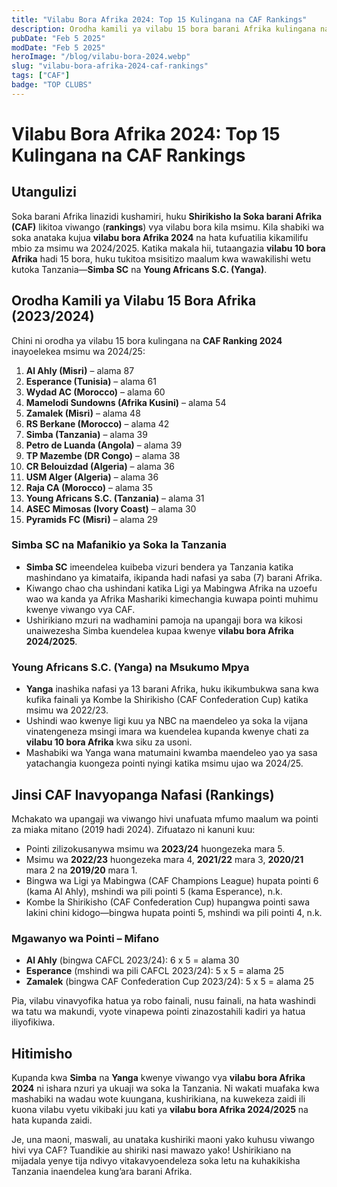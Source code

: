 ```yaml
---
title: "Vilabu Bora Afrika 2024: Top 15 Kulingana na CAF Rankings"
description: Orodha kamili ya vilabu 15 bora barani Afrika kulingana na CAF Rankings 2024/25, tukiangazia Simba SC na Yanga, pamoja na maelezo ya jinsi pointi zinavyopatikana.
pubDate: "Feb 5 2025"
modDate: "Feb 5 2025"
heroImage: "/blog/vilabu-bora-2024.webp"
slug: "vilabu-bora-afrika-2024-caf-rankings"
tags: ["CAF"]
badge: "TOP CLUBS"
---
```



# Vilabu Bora Afrika 2024: Top 15 Kulingana na CAF Rankings

## Utangulizi
Soka barani Afrika linazidi kushamiri, huku **Shirikisho la Soka barani Afrika (CAF)** likitoa viwango (**rankings**) vya vilabu bora kila msimu. Kila shabiki wa soka anataka kujua **vilabu bora Afrika 2024** na hata kufuatilia kikamilifu mbio za msimu wa 2024/2025. Katika makala hii, tutaangazia **vilabu 10 bora Afrika** hadi 15 bora, huku tukitoa msisitizo maalum kwa wawakilishi wetu kutoka Tanzania—**Simba SC** na **Young Africans S.C. (Yanga)**.

## Orodha Kamili ya Vilabu 15 Bora Afrika (2023/2024)
Chini ni orodha ya vilabu 15 bora kulingana na **CAF Ranking 2024** inayoelekea msimu wa 2024/25:

1. **Al Ahly (Misri)** – alama 87  
2. **Esperance (Tunisia)** – alama 61  
3. **Wydad AC (Morocco)** – alama 60  
4. **Mamelodi Sundowns (Afrika Kusini)** – alama 54  
5. **Zamalek (Misri)** – alama 48  
6. **RS Berkane (Morocco)** – alama 42  
7. **Simba (Tanzania)** – alama 39  
8. **Petro de Luanda (Angola)** – alama 39  
9. **TP Mazembe (DR Congo)** – alama 38  
10. **CR Belouizdad (Algeria)** – alama 36  
11. **USM Alger (Algeria)** – alama 36  
12. **Raja CA (Morocco)** – alama 35  
13. **Young Africans S.C. (Tanzania)** – alama 31  
14. **ASEC Mimosas (Ivory Coast)** – alama 30  
15. **Pyramids FC (Misri)** – alama 29  

### Simba SC na Mafanikio ya Soka la Tanzania
- **Simba SC** imeendelea kuibeba vizuri bendera ya Tanzania katika mashindano ya kimataifa, ikipanda hadi nafasi ya saba (7) barani Afrika.  
- Kiwango chao cha ushindani katika Ligi ya Mabingwa Afrika na uzoefu wao wa kanda ya Afrika Mashariki kimechangia kuwapa pointi muhimu kwenye viwango vya CAF.  
- Ushirikiano mzuri na wadhamini pamoja na upangaji bora wa kikosi unaiwezesha Simba kuendelea kupaa kwenye **vilabu bora Afrika 2024/2025**.

### Young Africans S.C. (Yanga) na Msukumo Mpya
- **Yanga** inashika nafasi ya 13 barani Afrika, huku ikikumbukwa sana kwa kufika fainali ya Kombe la Shirikisho (CAF Confederation Cup) katika msimu wa 2022/23.  
- Ushindi wao kwenye ligi kuu ya NBC na maendeleo ya soka la vijana vinatengeneza msingi imara wa kuendelea kupanda kwenye chati za **vilabu 10 bora Afrika** kwa siku za usoni.  
- Mashabiki wa Yanga wana matumaini kwamba maendeleo yao ya sasa yatachangia kuongeza pointi nyingi katika msimu ujao wa 2024/25.

## Jinsi CAF Inavyopanga Nafasi (Rankings)
Mchakato wa upangaji wa viwango hivi unafuata mfumo maalum wa pointi za miaka mitano (2019 hadi 2024). Zifuatazo ni kanuni kuu:

- Pointi zilizokusanywa msimu wa **2023/24** huongezeka mara 5.  
- Msimu wa **2022/23** huongezeka mara 4, **2021/22** mara 3, **2020/21** mara 2 na **2019/20** mara 1.  
- Bingwa wa Ligi ya Mabingwa (CAF Champions League) hupata pointi 6 (kama Al Ahly), mshindi wa pili pointi 5 (kama Esperance), n.k.  
- Kombe la Shirikisho (CAF Confederation Cup) hupangwa pointi sawa lakini chini kidogo—bingwa hupata pointi 5, mshindi wa pili pointi 4, n.k.

### Mgawanyo wa Pointi – Mifano
- **Al Ahly** (bingwa CAFCL 2023/24): 6 x 5 = alama 30  
- **Esperance** (mshindi wa pili CAFCL 2023/24): 5 x 5 = alama 25  
- **Zamalek** (bingwa CAF Confederation Cup 2023/24): 5 x 5 = alama 25  

Pia, vilabu vinavyofika hatua ya robo fainali, nusu fainali, na hata washindi wa tatu wa makundi, vyote vinapewa pointi zinazostahili kadiri ya hatua iliyofikiwa.

## Hitimisho
Kupanda kwa **Simba** na **Yanga** kwenye viwango vya **vilabu bora Afrika 2024** ni ishara nzuri ya ukuaji wa soka la Tanzania. Ni wakati muafaka kwa mashabiki na wadau wote kuungana, kushirikiana, na kuwekeza zaidi ili kuona vilabu vyetu vikibaki juu kati ya **vilabu bora Afrika 2024/2025** na hata kupanda zaidi.

Je, una maoni, maswali, au unataka kushiriki maoni yako kuhusu viwango hivi vya CAF? Tuandikie au shiriki nasi mawazo yako! Ushirikiano na mijadala yenye tija ndivyo vitakavyoendeleza soka letu na kuhakikisha Tanzania inaendelea kung’ara barani Afrika.